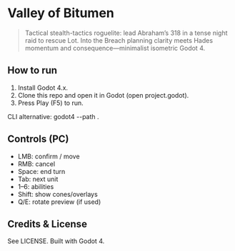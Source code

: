 # Valley of Bitumen

> Tactical stealth-tactics roguelite: lead Abraham’s 318 in a tense night raid to rescue Lot. Into the Breach planning clarity meets Hades momentum and consequence—minimalist isometric Godot 4.

## How to run
1. Install Godot 4.x.
2. Clone this repo and open it in Godot (open project.godot).
3. Press Play (F5) to run.

CLI alternative:
    godot4 --path .

## Controls (PC)
- LMB: confirm / move
- RMB: cancel
- Space: end turn
- Tab: next unit
- 1–6: abilities
- Shift: show cones/overlays
- Q/E: rotate preview (if used)

## Credits & License
See LICENSE. Built with Godot 4.

